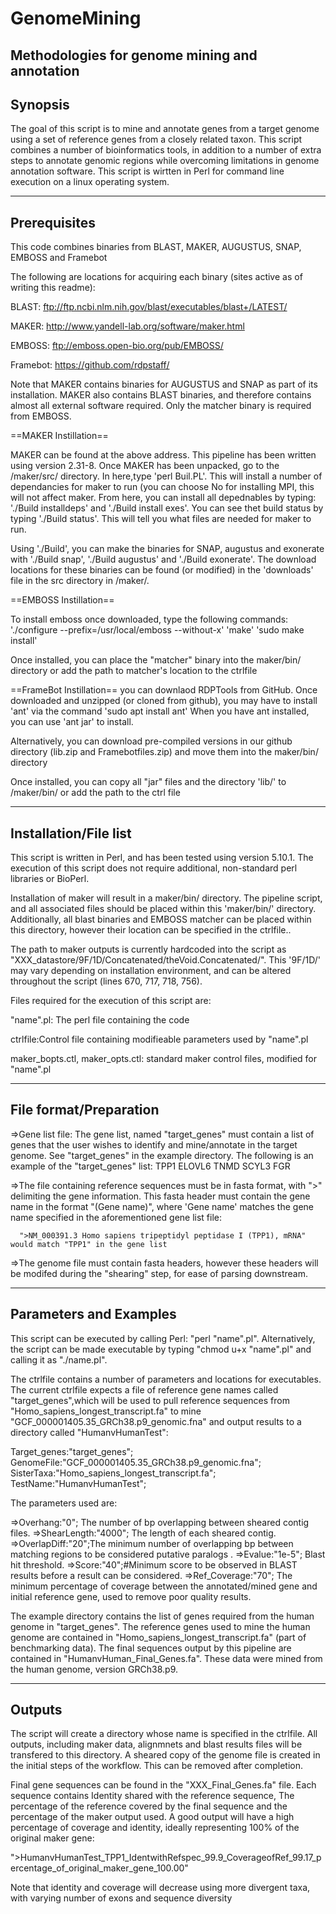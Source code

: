 # GenomeMining
Methodologies for genome mining and annotation
---------
Synopsis
---------
The goal of this script is to mine and annotate genes from a target genome  using a set of reference genes from a closely related taxon. This script combines a number of bioinformatics tools, in addition to a number of extra steps to annotate genomic regions while overcoming limitations in genome annotation software. This script is wirtten in Perl for command line execution on a linux operating system.
 
-------------
Prerequisites
-------------
This code combines binaries from BLAST, MAKER, AUGUSTUS, SNAP, EMBOSS and Framebot
  
The following are locations for acquiring each binary (sites active as of writing this readme):

BLAST: ftp://ftp.ncbi.nlm.nih.gov/blast/executables/blast+/LATEST/ 

MAKER: http://www.yandell-lab.org/software/maker.html

EMBOSS: ftp://emboss.open-bio.org/pub/EMBOSS/   

Framebot: https://github.com/rdpstaff/

Note that MAKER contains binaries for AUGUSTUS and SNAP as part of its installation. MAKER also contains BLAST binaries, and therefore contains almost all external software required. Only the matcher binary is required from EMBOSS.

==MAKER Instillation==

MAKER can be found at the above address. This pipeline has been written using version 2.31-8. 
Once MAKER has been unpacked, go to the /maker/src/ directory. In here,type 'perl Buil.PL'. This will install a number of dependancies for maker to run (you can choose No for installing MPI, this will not affect maker. From here, you can install all depednables by typing:
'./Build installdeps' and './Build install exes'. You can see thet build status by typing './Build status'. This will tell you what files are needed for maker to run.

Using './Build', you can make the binaries for SNAP, augustus and exonerate with './Build snap', './Build augustus' and './Build exonerate'. The download locations for these binaries can be found (or modified) in the 'downloads' file in the src directory in /maker/. 

==EMBOSS Instillation==

To install emboss once downloaded, type the following commands:
'./configure --prefix=/usr/local/emboss --without-x'
'make'
'sudo make install'

Once installed, you can place the "matcher" binary into the maker/bin/ directory or add the path to matcher's location to the ctrlfile 


==FrameBot Instillation==
you can downlaod RDPTools from GitHub. 
Once downloaded and unzipped (or cloned from github), you may have to install 'ant' via the command 'sudo apt install ant'
When you have ant installed, you can use 'ant jar' to install. 

Alternatively, you can download pre-compiled versions in our github directory (lib.zip and Framebotfiles.zip) and move them into the maker/bin/ directory

Once installed, you can copy all "jar" files and the directory 'lib/' to /maker/bin/ or add the path to the ctrl file
   
----------------------
Installation/File list
----------------------
This script is written in Perl, and has been tested using version 5.10.1. The execution of this script does not require additional, non-standard perl libraries or BioPerl. 

Installation of maker will result in a maker/bin/ directory. The pipeline script, and all associated files should be placed within this 'maker/bin/' directory. Additionally, all blast binaries and EMBOSS matcher can be placed within this directory, however their location can be specified in the ctrlfile..

The path to maker outputs is currently hardcoded into the script as "XXX_datastore/9F/1D/Concatenated/theVoid.Concatenated/". This '9F/1D/' may vary depending on installation environment, and can be altered throughout the script (lines 670, 717, 718, 756).

Files required for the execution of this script are:

"name".pl: The perl file containing the code

ctrlfile:Control file containing modifieable parameters used by "name".pl

maker_bopts.ctl, maker_opts.ctl: standard maker control files, modified for "name".pl


-----------------------
File format/Preparation
-----------------------
=>Gene list file: The gene list, named "target_genes" must contain a list of genes that the user wishes to identify and mine/annotate in the target genome. See "target_genes" in the example directory. The following is an example of the "target_genes" list:
       TPP1
       ELOVL6
       TNMD
       SCYL3
       FGR

=>The file containing reference sequences must be in fasta format, with ">" delimiting the gene information. This fasta header must contain the gene name in the format "(Gene name)", where 'Gene name' matches the gene name specified in the aforementioned gene list file: 
      
      ">NM_000391.3 Homo sapiens tripeptidyl peptidase I (TPP1), mRNA" would match "TPP1" in the gene list

=>The genome file must contain fasta headers, however these headers will be modifed during the "shearing" step, for ease of parsing downstream. 

-----------------------
Parameters and Examples
-----------------------
This script can be executed by calling Perl: "perl "name".pl". Alternatively, the script can be made executable by typing "chmod u+x "name".pl" and calling it as "./name.pl". 

The ctrlfile contains a number of parameters and locations for executables. The current ctrlfile expects a file of reference gene names called "target_genes",which will be used to pull reference sequences from "Homo_sapiens_longest_transcript.fa" to mine "GCF_000001405.35_GRCh38.p9_genomic.fna" and output results to a directory called "HumanvHumanTest":

Target_genes:"target_genes";
GenomeFile:"GCF_000001405.35_GRCh38.p9_genomic.fna";
SisterTaxa:"Homo_sapiens_longest_transcript.fa";
TestName:"HumanvHumanTest";  

The parameters used are:

=>Overhang:"0"; The number of bp overlapping between sheared contig files.
=>ShearLength:"4000"; The length of each sheared contig. 
=>OverlapDiff:"20";The minimum number of overlapping bp between matching regions to be considered putative paralogs .
=>Evalue:"1e-5"; Blast hit threshold.
=>Score:"40";#Minimum score to be observed in BLAST results before a result can be considered.
=>Ref_Coverage:"70"; The minimum percentage of coverage between the  annotated/mined gene and initial reference gene, used to remove poor quality results.  

The example directory contains the list of genes required from the human genome in "target_genes". The reference genes used to mine the human genome are contained in "Homo_sapiens_longest_transcript.fa" (part of benchmarking data). The final sequences output by this pipeline are contained in "HumanvHuman_Final_Genes.fa". These data were mined from the human genome, version GRCh38.p9.   


-------
Outputs
-------
The script will create a directory whose name is specified in the ctrlfile. All outputs, including maker data, alignmnets and blast results files will be transfered to this directory. 
A sheared copy of the genome file is created in the initial steps of the workflow. This can be removed after completion. 

Final gene sequences can be found in the "XXX_Final_Genes.fa" file. Each sequence contains Identity shared with the reference sequence, The percentage of the reference covered by the final sequence and the percentage of the maker output used. A good output will have a high percentage of coverage and identity, ideally representing 100% of the original maker gene: 

">HumanvHumanTest_TPP1_IdentwithRefspec_99.9_CoverageofRef_99.17_percentage_of_original_maker_gene_100.00"

Note that identity and coverage will decrease using more divergent taxa, with varying number of exons and sequence diversity



